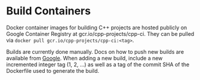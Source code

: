 # Build Containers

Docker container images for building C++ projects are hosted publicly on Google Container Registry at gcr.io/cpp-projects/cpp-ci. They can be pulled via `docker pull gcr.io/cpp-projects/cpp-ci:<tag>`.

Builds are currently done manually. Docs on how to push new builds are available from [Google](https://cloud.google.com/container-registry/docs/pushing-and-pulling). When adding a new build, include a new incremented integer tag (1, 2, ...) as well as a tag of the commit SHA of the Dockerfile used to generate the build.
